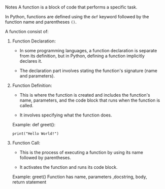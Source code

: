 Notes
A function is a block of code that performs a specific task.

In Python, functions are defined using the `def` keyword followed by the function name and parentheses `()`.

A function consist of:

 
1. Function Declaration:
   - In some programming languages, a function declaration is separate from its definition, but in Python, defining a function implicitly declares it.

   - The declaration part involves stating the function's signature (name and parameters).

2. Function Definition:
   - This is where the function is created and includes the function's name, parameters, and the code block that runs when the function is called.

   - It involves specifying what the function does.

   Example:
   def greet():

       print("Hello World!")
3. Function Call:
   - This is the process of executing a function by using its name followed by parentheses.

   - It activates the function and runs its code block.

   Example:
   greet()
Function has name, parameters ,docstring, body, return statement
